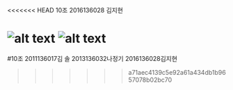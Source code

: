 <<<<<<< HEAD
10조 2016136028 김지현


![alt text](http://s3-ap-northeast-2.amazonaws.com/stockplus-insight-seoul/articles/pictures/8565/content_2012.png "국가별 하루 평균 수명시간")
![alt text](http://hirawebzine.or.kr/wp-content/uploads/2014/08/121-770x441.png "수면장애 진료 현황")
=======
#10조
2011136017김  솔
2013136032나정기
2016136028김지현
>>>>>>> a71aec4139c5e92a61a434db1b9657078b02bc70

